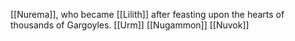 [[Nurema]], who became [[Lilith]] after feasting upon the hearts of thousands of Gargoyles.
[[Urm]]
[[Nugammon]]
[[Nuvok]]